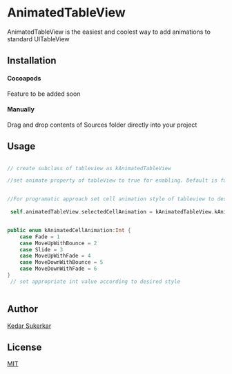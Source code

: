 # AnimatedTableView
AnimatedTableView is the easiest and coolest way to add animations to standard UITableView

## Installation

#### Cocoapods

Feature to be added soon


#### Manually

Drag and drop contents of Sources folder directly into your project

## Usage

```swift

// create subclass of tableview as kAnimatedTableView

//set animate property of tableView to true for enabling. Default is false


//For programatic approach set cell animation style of tableview to desired value
 
 self.animatedTableView.selectedCellAnimation = kAnimatedTableView.kAnimatedCellAnimation(rawValue: sender.tag) ?? kAnimatedTableView.kAnimatedCellAnimation.Fade


public enum kAnimatedCellAnimation:Int {
    case Fade = 1
    case MoveUpWithBounce = 2
    case Slide = 3
    case MoveUpWithFade = 4
    case MoveDownWithBounce = 5
    case MoveDownWithFade = 6
}
 // set appropriate int value according to desired style



```
## Author
[Kedar Sukerkar](https://github.com/Kedar-27)


## License
[MIT](https://choosealicense.com/licenses/mit/)

